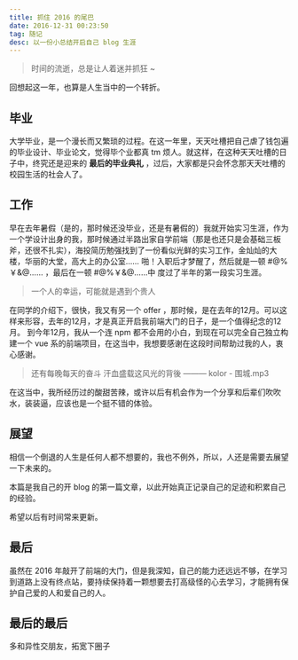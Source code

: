 ```yaml
---
title: 抓住 2016 的尾巴
date: 2016-12-31 00:23:50
tag: 随记
desc: 以一份小总结开启自己 blog 生涯
---
```


<!-- # 抓住 2016 的尾巴 -->
> 时间的流逝，总是让人着迷并抓狂 ~

回想起这一年，也算是人生当中的一个转折。

## 毕业

大学毕业，是一个漫长而又繁琐的过程。在这一年里，天天吐槽把自己虐了钱包遍的毕业设计、毕业论文，觉得毕个业都真 tm 烦人。就这样，在这种天天吐槽的日子中，终究还是迎来的 **最后的毕业典礼** ，过后，大家都是只会怀念那天天吐槽的校园生活的社会人了。

## 工作

早在去年暑假（是的，那时候还没毕业，还是有暑假的）我就开始实习生涯，作为一个学设计出身的我，那时候通过半路出家自学前端（那是也还只是会基础三板斧，还很不扎实），海投简历勉强找到了一份看似光鲜的实习工作，金灿灿的大楼，华丽的大堂，高大上的办公室…… 啪！入职后才梦醒了，然后就是一顿 #@%￥&@…… ，最后在一顿 #@%￥&@……中 度过了半年的第一段实习生涯。

> 一个人的幸运，可能就是遇到个贵人

在同学的介绍下，很快，我又有另一个 offer ，那时候，是在去年的12月。可以这样来形容，去年的12月，才是真正开启我前端大门的日子，是一个值得纪念的12月。
到今年12月，我从一个连 npm 都不会用的小白，到现在可以完全自己独立构建一个 vue 系的前端项目，在这当中，我想要感谢在这段时间帮助过我的人，衷心感谢。

> 还有每晚每天的奋斗 汗血盛载这风光的背後 ——— kolor - 围城.mp3

在这当中，我所经历过的酸甜苦辣，或许以后有机会作为一个分享和后辈们吹吹水，装装逼，应该也是一个挺不错的体验。

## 展望

相信一个倒退的人生是任何人都不想要的，我也不例外，所以，人还是需要去展望一下未来的。

本篇是我自己的开 blog 的第一篇文章，以此开始真正记录自己的足迹和积累自己的经验。

希望以后有时间常来更新。

## 最后

虽然在 2016 年敲开了前端的大门，但是我深知，自己的能力还远远不够，在学习到道路上没有终点站，要持续保持着一颗想要去打高级怪的心去学习，才能拥有保护自己爱的人和爱自己的人。

## 最后的最后

多和异性交朋友，拓宽下圈子
